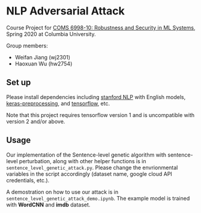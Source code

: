 # NLP Adversarial Attack

Course Project for [COMS 6998-10: Robustness and Security in ML Systems](http://www.cs.columbia.edu/~junfeng/20sp-e6998/), Spring 2020 at Columbia University.

Group members:
- Weifan Jiang (wj2301)
- Haoxuan Wu (hw2754)

## Set up

Please install dependencies including [stanford NLP](https://pypi.org/project/stanfordnlp/) with English models, [keras-preprocessing](https://pypi.org/project/Keras-Preprocessing/), and [tensorflow](https://www.tensorflow.org/), etc.

Note that this project requires tensorflow version 1 and is uncompatible with version 2 and/or above.

## Usage

Our implementation of the Sentence-level genetic algorithm with sentence-level perturbation, along with other helper functions is in `sentence_level_genetic_attack.py`. Please change the envrionmental variables in the script accordingly (dataset name, google cloud API credentials, etc.).

A demostration on how to use our attack is in `sentence_level_genetic_attack_demo.ipynb`. The example model is trained with __WordCNN__ and __imdb__ dataset.
